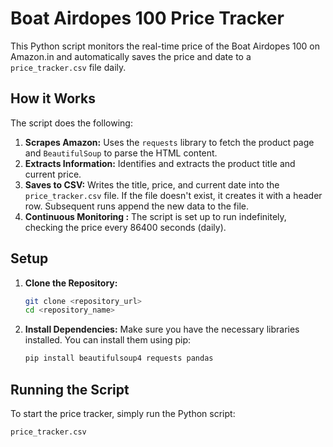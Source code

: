 # Boat Airdopes 100 Price Tracker

This Python script monitors the real-time price of the Boat Airdopes 100 on Amazon.in and automatically saves the price and date to a `price_tracker.csv` file daily.

## How it Works

The script does the following:

1.  **Scrapes Amazon:** Uses the `requests` library to fetch the product page and `BeautifulSoup` to parse the HTML content.
2.  **Extracts Information:** Identifies and extracts the product title and current price.
3.  **Saves to CSV:** Writes the title, price, and current date into the `price_tracker.csv` file. If the file doesn't exist, it creates it with a header row. Subsequent runs append the new data to the file.
4.  **Continuous Monitoring :** The script is set up to run indefinitely, checking the price every 86400 seconds (daily).

## Setup

1.  **Clone the Repository:**
    ```bash
    git clone <repository_url>
    cd <repository_name>
    ```

2.  **Install Dependencies:**
    Make sure you have the necessary libraries installed. You can install them using pip:
    ```bash
    pip install beautifulsoup4 requests pandas
    ```

## Running the Script

To start the price tracker, simply run the Python script:

```bash
price_tracker.csv
